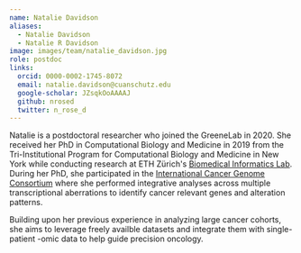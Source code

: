 ```yaml
---
name: Natalie Davidson
aliases:
  - Natalie Davidson
  - Natalie R Davidson
image: images/team/natalie_davidson.jpg
role: postdoc
links:
  orcid: 0000-0002-1745-8072
  email: natalie.davidson@cuanschutz.edu
  google-scholar: JZsqkOoAAAAJ
  github: nrosed
  twitter: n_rose_d
---
```


Natalie is a postdoctoral researcher who joined the GreeneLab in 2020.
She received her PhD in Computational Biology and Medicine in 2019 from the Tri-Institutional Program for Computational Biology and Medicine in New York while conducting research at ETH Zürich's [Biomedical Informatics Lab](https://bmi.inf.ethz.ch/).
During her PhD, she participated in the [International Cancer Genome Consortium](http://icgc.org/) where she performed integrative analyses across multiple transcriptional aberrations to identify cancer relevant genes and alteration patterns.

Building upon her previous experience in analyzing large cancer cohorts, she aims to leverage freely availble datasets and integrate them with single-patient -omic data to help guide precision oncology.
